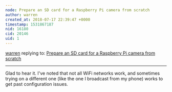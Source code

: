 ```yaml
---
node: Prepare an SD card for a Raspberry Pi camera from scratch
author: warren
created_at: 2018-07-17 22:39:47 +0000
timestamp: 1531867187
nid: 16180
cid: 20146
uid: 1
---
```




[warren](../profile/warren) replying to: [Prepare an SD card for a Raspberry Pi camera from scratch](../notes/warren/04-20-2018/prepare-an-sd-card-for-a-raspberry-pi-camera-from-scratch)

----
Glad to hear it. I've noted that not all WiFi networks work, and sometimes trying on a different one (like the one I broadcast from my phone) works to get past configuration issues. 